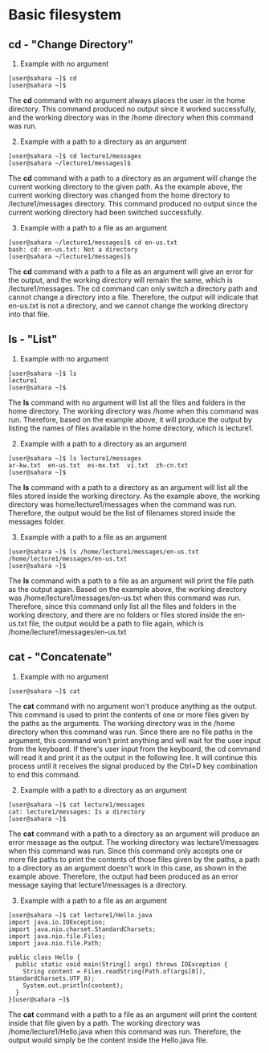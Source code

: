 # Basic filesystem

## cd - "Change Directory"

1. Example with no argument

```
[user@sahara ~]$ cd
[user@sahara ~]$ 
```
The **cd** command with no argument always places the user in the home directory. This command produced no output since it worked successfully, and the working directory was in the /home directory when this command was run. 


2. Example with a path to a directory as an argument

```
[user@sahara ~]$ cd lecture1/messages
[user@sahara ~/lecture1/messages]$ 
```
The **cd** command with a path to a directory as an argument will change the current working directory to the given path. As the example above, the current working directory was changed from the home directory to /lecture1/messages directory. This command produced no output since the current working directory had been switched successfully.

3. Example with a path to a file as an argument

```
[user@sahara ~/lecture1/messages]$ cd en-us.txt
bash: cd: en-us.txt: Not a directory
[user@sahara ~/lecture1/messages]$ 
```
The **cd** command with a path to a file as an argument will give an error for the output, and the working directory will remain the same, which is /lecture1/messages. The cd command can only switch a directory path and cannot change a directory into a file. Therefore, the output will indicate that en-us.txt is not a directory, and we cannot change the working directory into that file.

## ls - "List"

1. Example with no argument
```
[user@sahara ~]$ ls
lecture1
[user@sahara ~]$ 
```
The **ls** command with no argument will list all the files and folders in the home directory. The working directory was /home when this command was run. Therefore, based on the example above, it will produce the output by listing the names of files available in the home directory, which is lecture1.


2. Example with a path to a directory as an argument
```
[user@sahara ~]$ ls lecture1/messages
ar-kw.txt  en-us.txt  es-mx.txt  vi.txt  zh-cn.txt
[user@sahara ~]$ 
```
The **ls** command with a path to a directory as an argument will list all the files stored inside the working directory. As the example above, the working directory was home/lecture1/messages when the command was run. Therefore, the output would be the list of filenames stored inside the messages folder. 

3. Example with a path to a file as an argument

```
[user@sahara ~]$ ls /home/lecture1/messages/en-us.txt
/home/lecture1/messages/en-us.txt
[user@sahara ~]$ 
```
The **ls** command with a path to a file as an argument will print the file path as the output again. Based on the example above, the working directory was /home/lecture1/messages/en-us.txt when this command was run. Therefore, since this command only list all the files and folders in the working directory, and there are no folders or files stored inside the en-us.txt file, the output would be a path to file again, which is /home/lecture1/messages/en-us.txt


## cat - "Concatenate"

1. Example with no argument
```
[user@sahara ~]$ cat

```

The **cat** command with no argument won't produce anything as the output. This command is used to print the contents of one or more files given by the paths as the arguments. The working directory was in the /home directory when this command was run. Since there are no file paths in the argument, this command won't print anything and will wait for the user input from the keyboard. If there's user input from the keyboard, the cd command will read it and print it as the output in the following line. It will continue this process until it receives the signal produced by the Ctrl+D key combination to end this command.


2. Example with a path to a directory as an argument
```
[user@sahara ~]$ cat lecture1/messages
cat: lecture1/messages: Is a directory
[user@sahara ~]$ 
```

The **cat** command with a path to a directory as an argument will produce an error message as the output. The working directory was lecture1/messages when this command was run. Since this command only accepts one or more file paths to print the contents of those files given by the paths, a path to a directory as an argument doesn't work in this case, as shown in the example above. Therefore, the output had been produced as an error message saying that lecture1/messages is a directory. 


3. Example with a path to a file as an argument

```
[user@sahara ~]$ cat lecture1/Hello.java
import java.io.IOException;
import java.nio.charset.StandardCharsets;
import java.nio.file.Files;
import java.nio.file.Path;

public class Hello {
  public static void main(String[] args) throws IOException {
    String content = Files.readString(Path.of(args[0]), StandardCharsets.UTF_8);    
    System.out.println(content);
  }
}[user@sahara ~]$ 
```

The **cat** command with a path to a file as an argument will print the content inside that file given by a path. The working directory was /home/lecture1/Hello.java when this command was run. Therefore, the output would simply be the content inside the Hello.java file.





